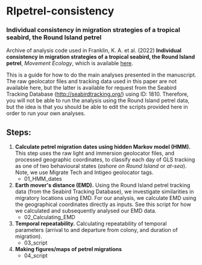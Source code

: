# RIpetrel-consistency
### Individual consistency in migration strategies of a tropical seabird, the Round Island petrel

Archive of analysis code used in Franklin, K. A. et al. (2022) **Individual consistency in migration strategies of a tropical seabird, the Round Island petrel**, *Movement Ecology*, which is available [here](https://movementecologyjournal.biomedcentral.com/articles/10.1186/s40462-022-00311-y). 

This is a guide for how to do the main analyses presented in the manuscript. The raw geolocator files and tracking data used in this paper are not available here, but the latter is available for request from the Seabird Tracking Database (http://seabirdtracking.org/) using ID: 1810. Therefore, you will not be able to run the analysis using the Round Island petrel data, but the idea is that you should be able to edit the scripts provided here in order to run your own analyses.

## Steps:
1. **Calculate petrel migration dates using hidden Markov model (HMM).** This step uses the raw light and immersion geolocator files, and processed geographic coordinates, to classify each day of GLS tracking as one of two behavioural states (*ashore on Round Island* or *at-sea*). Note, we use Migrate Tech and Intigeo geolocator tags.
   - 01_HMM_dates
2. **Earth mover's distance (EMD).** Using the Round Island petrel tracking data (from the Seabird Tracking Database), we investigate similarities in migratory locations using EMD. For our analysis, we calculate EMD using the geographical coordinates directly as inputs. See this script for how we calculated and subsequently analysed our EMD data.
   - 02_Calculating_EMD
3. **Temporal repeatability.** Calculating repeatability of temporal parameters (arrival to and departure from colony, and duration of migration).
   - 03_script
4. **Making figures/maps of petrel migrations**
   - 04_script
